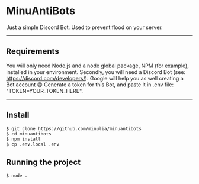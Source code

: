 # MinuAntiBots
Just a simple Discord Bot.
Used to prevent flood on your server.

---
## Requirements

You will only need Node.js and a node global package, NPM (for example), installed in your environment.
Secondly, you will need a Discord Bot (see: https://discord.com/developers/). Google will help you as well creating a Bot account 😋
Generate a token for this Bot, and paste it in .env file: "TOKEN=YOUR_TOKEN_HERE".

---

## Install

    $ git clone https://github.com/minulia/minuantibots
    $ cd minuantibots
    $ npm install
    $ cp .env.local .env

## Running the project

    $ node .
